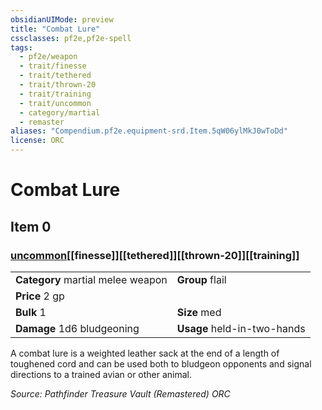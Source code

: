 ```yaml
---
obsidianUIMode: preview
title: "Combat Lure"
cssclasses: pf2e,pf2e-spell
tags:
  - pf2e/weapon
  - trait/finesse
  - trait/tethered
  - trait/thrown-20
  - trait/training
  - trait/uncommon
  - category/martial
  - remaster
aliases: "Compendium.pf2e.equipment-srd.Item.5qW06ylMkJ0wToDd"
license: ORC
---
```

# Combat Lure
## Item 0
### [uncommon](uncommon "Uncommon Rarity Trait")[[finesse]][[tethered]][[thrown-20]][[training]]

|  |  |
| -- | -- |
| **Category** martial melee weapon | **Group** flail |
| **Price** 2 gp |  |
| **Bulk** 1 | **Size** med |
| **Damage** 1d6 bludgeoning  | **Usage** held-in-two-hands |



A combat lure is a weighted leather sack at the end of a length of toughened cord and can be used both to bludgeon opponents and signal directions to a trained avian or other animal.

*Source: Pathfinder Treasure Vault (Remastered)*
*ORC*